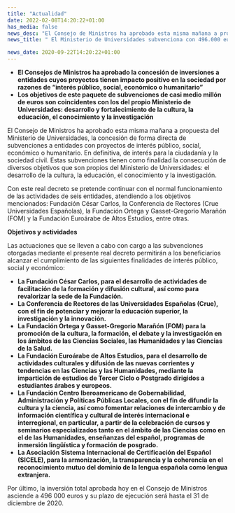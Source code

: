 ```yaml
---
title: "Actualidad"
date: 2022-02-08T14:20:22+01:00
has_media: false
news_desc: "El Consejo de Ministros ha aprobado esta misma mañana a propuesta del Ministerio de Universidades, la concesión de forma directa de subvenciones a entidades con proyectos de interés público, social, económico o humanitario."
news_title: " El Ministerio de Universidades subvenciona con 496.000 euros a diferentes entidades por su impacto positivo para la ciudadanía"

news_date: 2020-09-22T14:20:22+01:00
---
```

<ul>
<li><b>El Consejos de Ministros ha aprobado la concesi&oacute;n de inversiones a entidades cuyos proyectos tienen impacto positivo en la sociedad por razones de &ldquo;inter&eacute;s p&uacute;blico, social, econ&oacute;mico o humanitario&rdquo;</b></li>
<li><b>Los objetivos de este paquete de subvenciones de casi medio mill&oacute;n de euros son coincidentes con los del propio Ministerio de Universidades: desarrollo y fortalecimiento de la cultura, la educaci&oacute;n, el conocimiento y la investigaci&oacute;n</b></li>
</ul>
<p>El Consejo de Ministros ha aprobado esta misma ma&ntilde;ana a propuesta del Ministerio de Universidades, la concesi&oacute;n de forma directa de subvenciones a entidades con proyectos de inter&eacute;s p&uacute;blico, social, econ&oacute;mico o humanitario. En definitiva, de inter&eacute;s para la ciudadan&iacute;a y la sociedad civil. Estas subvenciones tienen como finalidad la consecuci&oacute;n de diversos objetivos que son propios del Ministerio de Universidades: el desarrollo de la cultura, la educaci&oacute;n, el conocimiento y la investigaci&oacute;n.</p>
<p>Con este real decreto se pretende continuar con el normal funcionamiento de las actividades de seis entidades, atendiendo a los objetivos mencionados: Fundaci&oacute;n C&eacute;sar Carlos, la Conferencia de Rectores (Crue Universidades Espa&ntilde;olas), la Fundaci&oacute;n Ortega y Gasset-Gregorio Mara&ntilde;&oacute;n (FOM) y la Fundaci&oacute;n Euro&aacute;rabe de Altos Estudios, entre otras.</p>
<p><b>Objetivos y actividades</b></p>
<p>Las actuaciones que se lleven a cabo con cargo a las subvenciones otorgadas mediante el presente real decreto permitir&aacute;n a los beneficiarios alcanzar el cumplimiento de las siguientes finalidades de inter&eacute;s p&uacute;blico, social y econ&oacute;mico:</p>
<ul>
<li><b>La Fundaci&oacute;n C&eacute;sar Carlos, para el desarrollo de actividades de facilitaci&oacute;n de la formaci&oacute;n y difusi&oacute;n cultural, as&iacute; como para revalorizar la sede de la Fundaci&oacute;n.</b></li>
<li><b>La Conferencia de Rectores de las Universidades Espa&ntilde;olas (Crue), con el fin de potenciar y mejorar la educaci&oacute;n superior, la investigaci&oacute;n y la innovaci&oacute;n.</b></li>
<li><b>La Fundaci&oacute;n Ortega y Gasset-Gregorio Mara&ntilde;&oacute;n (FOM) para la promoci&oacute;n de la cultura, la formaci&oacute;n, el debate y la investigaci&oacute;n en los &aacute;mbitos de las Ciencias Sociales, las Humanidades y las Ciencias de la Salud.</b></li>
<li><b>La Fundaci&oacute;n Euro&aacute;rabe de Altos Estudios, para el desarrollo de actividades culturales y difusi&oacute;n de las nuevas corrientes y tendencias en las Ciencias y las Humanidades, mediante la impartici&oacute;n de estudios de Tercer Ciclo o Postgrado dirigidos a estudiantes &aacute;rabes y europeos.</b></li>
<li><b>La Fundaci&oacute;n Centro Iberoamericano de Gobernabilidad, Administraci&oacute;n y Pol&iacute;ticas P&uacute;blicas Locales, con el fin de difundir la cultura y la ciencia, as&iacute; como fomentar relaciones de intercambio y de informaci&oacute;n cient&iacute;fica y cultural de inter&eacute;s internacional e interregional, en particular, a partir de la celebraci&oacute;n de cursos y seminarios especializados tanto en el &aacute;mbito de las Ciencias como en el de las Humanidades, ense&ntilde;anzas del espa&ntilde;ol, programas de inmersi&oacute;n ling&uuml;&iacute;stica y formaci&oacute;n de posgrado.</b></li>
<li><b>La Asociaci&oacute;n Sistema Internacional de Certificaci&oacute;n del Espa&ntilde;ol (SICELE), para la armonizaci&oacute;n, la transparencia y la coherencia en el reconocimiento mutuo del dominio de la lengua espa&ntilde;ola como lengua extranjera.</b></li>
</ul>
<p>Por &uacute;ltimo, la inversi&oacute;n total aprobada hoy en el Consejo de Ministros asciende a 496 000 euros y su plazo de ejecuci&oacute;n ser&aacute; hasta el 31 de diciembre de 2020.</p>